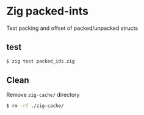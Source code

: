 # Zig packed-ints

Test packing and offset of packed/unpacked structs

## test
```bash
$ zig test packed_ids.zig
```

## Clean
Remove `zig-cache/` directory
```bash
$ rm -rf ./zig-cache/
```
